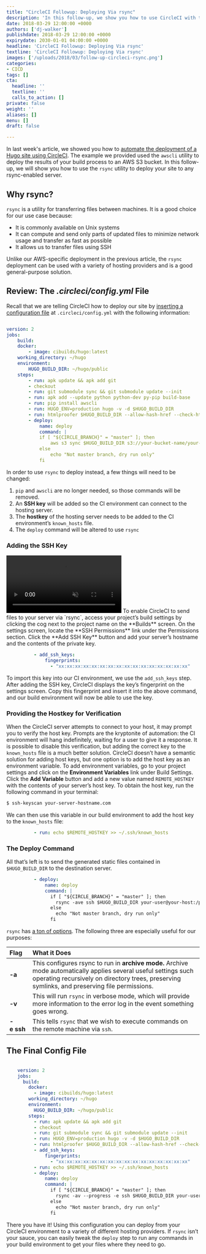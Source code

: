 ```yaml
---
title: "CircleCI Followup: Deploying Via rsync"
description: 'In this follow-up, we show you how to use CircleCI with the `rsync` utility to deploy your site to any rsync-enabled server'
date: 2018-03-29 12:00:00 +0000
authors: ['dj-walker']
publishdate: 2018-03-29 12:00:00 +0000
expirydate: 2030-01-01 04:00:00 +0000
headline: 'CircleCI Followup: Deploying Via rsync'
textline: 'CircleCI Followup: Deploying Via rsync'
images: ['/uploads/2018/03/follow-up-circleci-rsync.png']
categories: 
- CICD
tags: []
cta:
  headline: ''
  textline: ''
  calls_to_action: []
private: false
weight: ''
aliases: []
menu: []
draft: false

---
```

In last week's article, we showed you how to [automate the deployment of a Hugo site using CircleCI](/blog/automate-deploy-w-circle-ci). The example we provided used the `awscli` utility to deploy the results of your build process to an AWS S3 bucket. In this follow-up, we will show you how to use the `rsync` utility to deploy your site to any rsync-enabled server.


## Why rsync?

`rsync` is a utility for transferring files between machines. It is a good choice for our use case because:


- It is commonly available on Unix systems
- It can compute and send only parts of updated files to minimize network usage and transfer as fast as possible
- It allows us to transfer files using SSH

Unlike our AWS-specific deployment in the previous article, the `rsync` deployment can be used with a variety of hosting providers and is a good general-purpose solution.



## Review: The *.circleci/config.yml* File

Recall that we are telling CircleCI how to deploy our site by [inserting a configuration file](/blog/automate-deploy-w-circle-ci#configuring-your-deployment) at `.circleci/config.yml` with the following information:

```yaml

version: 2
jobs:
    build:
    docker:
        - image: cibuilds/hugo:latest
    working_directory: ~/hugo
    environment:
        HUGO_BUILD_DIR: ~/hugo/public
    steps:
        - run: apk update && apk add git
        - checkout
        - run: git submodule sync && git submodule update --init
        - run: apk add --update python python-dev py-pip build-base
        - run: pip install awscli
        - run: HUGO_ENV=production hugo -v -d $HUGO_BUILD_DIR
        - run: htmlproofer $HUGO_BUILD_DIR --allow-hash-href --check-html --empty-alt-ignore --disable-external
        - deploy:
            name: deploy
            command: |
            if [ "${CIRCLE_BRANCH}" = "master" ]; then
                aws s3 sync $HUGO_BUILD_DIR s3://your-bucket-name/your-subfolder --delete
            else
                echo "Not master branch, dry run only"
            fi
```
In order to use `rsync` to deploy instead, a few things will need to be changed:


1. `pip` and `awscli` are no longer needed, so those commands will be removed.
2. An **SSH key** will be added so the CI environment can connect to the hosting server.
3. The **hostkey** of the hosting server needs to be added to the CI environment’s `known_hosts` file.
4. The `deploy` command will be altered to use `rsync`

### Adding the SSH Key
<video playsinline="true" autoplay="true" muted="" loop="true">
    <source src="/video/circleci_add_ssh_key.webm" type="video/webm">
    <source src="/video/circleci_add_ssh_key.webm.mp4" type="video/mp4">
</video>
To enable CircleCI to send files to your server via `rsync`, access your project’s build settings by clicking the cog next to the project name on the **Builds** screen. On the settings screen, locate the **SSH Permissions** link under the Permissions section. Click the **Add SSH Key** button and add your server’s hostname and the contents of the private key.

```yaml
          - add_ssh_keys:
              fingerprints:
                - "xx:xx:xx:xx:xx:xx:xx:xx:xx:xx:xx:xx:xx:xx:xx:xx"
```

To import this key into our CI environment, we use the `add_ssh_keys` step. After adding the SSH key, CircleCI displays the key’s fingerprint on the settings screen. Copy this fingerprint and insert it into the above command, and our build environment will now be able to use the key.

### Providing the Hostkey for Verification
When the CircleCI server attempts to connect to your host, it may prompt you to verify the host key. Prompts are the kryptonite of automation: the CI environment will hang indefinitely, waiting for a user to give it a response. It is possible to disable this verification, but adding the correct key to the `known_hosts` file is a much better solution. CircleCI doesn’t have a semantic solution for adding host keys, but one option is to add the host key as an environment variable. To add environment variables, go to your project settings and click on the **Environment Variables** link under Build Settings. Click the **Add Variable** button and add a new value named `REMOTE_HOSTKEY` with the contents of your server’s host key. To obtain the host key, run the following command in your terminal:

```bash
$ ssh-keyscan your-server-hostname.com
```

We can then use this variable in our build environment to add the host key to the `known_hosts` file:

```yaml
          - run: echo $REMOTE_HOSTKEY >> ~/.ssh/known_hosts
```

### The Deploy Command
All that’s left is to send the generated static files contained in `$HUGO_BUILD_DIR` to the destination server.

```yaml
          - deploy:
              name: deploy
              command: |
                if [ "${CIRCLE_BRANCH}" = "master" ]; then
                  rsync -ave ssh $HUGO_BUILD_DIR your-user@your-host:/path/to/your/website
                else
                  echo "Not master branch, dry run only"
                fi
```

`rsync` has [a ton of options](https://ss64.com/bash/rsync_options.html). The following three are especially useful for our purposes:

| Flag | What it Does |
|:---|:---|
| **-a** | This configures rsync to run in **archive mode.** Archive mode automatically applies several useful settings such operating recursively on directory trees, preserving symlinks, and preserving file permissions. |
| **-v** | This will run `rsync` in verbose mode, which will provide more information to the error log in the event something goes wrong. |
| **-e&nbsp;ssh** | This tells `rsync` that we wish to execute commands on the remote machine via `ssh`. |
  
## The Final Config File
```yaml

    version: 2
    jobs:
      build:
        docker:
          - image: cibuilds/hugo:latest
        working_directory: ~/hugo
        environment:
          HUGO_BUILD_DIR: ~/hugo/public
        steps:
          - run: apk update && apk add git
          - checkout
          - run: git submodule sync && git submodule update --init
          - run: HUGO_ENV=production hugo -v -d $HUGO_BUILD_DIR
          - run: htmlproofer $HUGO_BUILD_DIR --allow-hash-href --check-html --empty-alt-ignore --disable-external
          - add_ssh_keys:
              fingerprints:
                - "xx:xx:xx:xx:xx:xx:xx:xx:xx:xx:xx:xx:xx:xx:xx:xx"
          - run: echo $REMOTE_HOSTKEY >> ~/.ssh/known_hosts
          - deploy:
              name: deploy
              command: |
                if [ "${CIRCLE_BRANCH}" = "master" ]; then
                  rsync -av --progress -e ssh $HUGO_BUILD_DIR your-user@your-host:/path/to/your/website
                else
                  echo "Not master branch, dry run only"
                fi
```
There you have it! Using this configuration you can deploy from your CircleCI environment to a variety of different hosting providers. If `rsync` isn’t your sauce, you can easily tweak the `deploy` step to run any commands in your build environment to get your files where they need to go.
